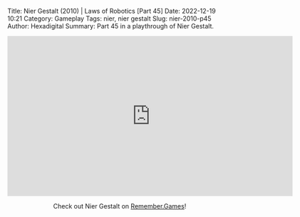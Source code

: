 Title: Nier Gestalt (2010) | Laws of Robotics [Part 45]
Date: 2022-12-19 10:21
Category: Gameplay
Tags: nier,  nier gestalt
Slug: nier-2010-p45
Author: Hexadigital
Summary: Part 45 in a playthrough of Nier Gestalt.

<center><iframe src="https://www.youtube.com/embed/YuD8cjOpzcU?feature=oembed" allow="accelerometer; autoplay; encrypted-media; gyroscope; picture-in-picture" width="640" height="360" frameborder="0"></iframe>

Check out Nier Gestalt on [Remember.Games](https://remember.games/game/2307/nier/)!</center>